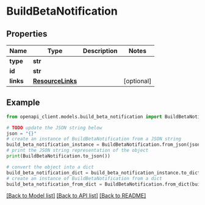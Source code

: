 # BuildBetaNotification


## Properties

Name | Type | Description | Notes
------------ | ------------- | ------------- | -------------
**type** | **str** |  | 
**id** | **str** |  | 
**links** | [**ResourceLinks**](ResourceLinks.md) |  | [optional] 

## Example

```python
from openapi_client.models.build_beta_notification import BuildBetaNotification

# TODO update the JSON string below
json = "{}"
# create an instance of BuildBetaNotification from a JSON string
build_beta_notification_instance = BuildBetaNotification.from_json(json)
# print the JSON string representation of the object
print(BuildBetaNotification.to_json())

# convert the object into a dict
build_beta_notification_dict = build_beta_notification_instance.to_dict()
# create an instance of BuildBetaNotification from a dict
build_beta_notification_from_dict = BuildBetaNotification.from_dict(build_beta_notification_dict)
```
[[Back to Model list]](../README.md#documentation-for-models) [[Back to API list]](../README.md#documentation-for-api-endpoints) [[Back to README]](../README.md)


